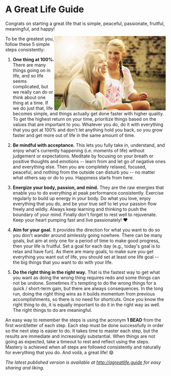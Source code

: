 A Great Life Guide
==================

Congrats on starting a great life that is simple, peaceful, passionate, fruitful, meaningful, and happy!

<img align="right" src="happiness.jpg" width="350px">

To be the greatest you, follow these 5 simple steps consistently:

1. **One thing at 100%.** There are many things going on in life, and so life seems complicated, but we really can do or
   think about one thing at a time. If we do just that, life becomes simple, and things actually get done faster with
   higher quality. To get the highest return on your time, prioritize things based on the values that are important to
   you. Whatever you do, do it with everything that you got at 100% and don't let anything hold you back, so you grow
   faster and get more out of life in the same amount of time.

2. **Be mindful with acceptance.** This lets you fully take in, understand, and enjoy what's currently happening
   (i.e. moments of life) without judgement or expectations. Meditate by focusing on your breath or positive thoughts
   and emotions -- learn from and let go of negative ones and everything else. Then you are completely relaxed, focused,
   peaceful, and nothing from the outside can disturb you -- no matter what others say or do to you. Happiness starts
   from here.

3. **Energize your body, passion, and mind.** They are the raw energies that enable you to do everything at peak
   performance consistently. Exercise regularly to build up energy in your body. Do what you love, enjoy everything that
   you do, and be your true self to let your passion flow freely and wildly. Always keep learning and thinking to push
   the boundary of your mind. Finally don't forget to rest well to rejuvenate. Keep your heart pumping fast and live
   passionately! :heart:

4. **Aim for your goal.** It provides the direction for what you want to do so you don't wander around aimlessly going
   nowhere. There can be many goals, but aim at only one for a period of time to make good progress, then your life is
   fruitful. Set a goal for each day (e.g., today's goal is to relax and have fun). As there are many goals, to
   make sure you get everything you want out of life, you should set at least one life goal -- the big things that you
   want to do with your life.

5. **Do the right thing in the right way.** That is the fastest way to get what you want as doing the wrong thing
   requires redo and some things can not be undone. Sometimes it's tempting to do the wrong things for a quick /
   short-term gain, but there are always consequences. In the long run, doing the right thing wins as it builds momentum
   from previous accomplishments, so there is no need for shortcuts. Once you know the right thing to do, it is
   equally important to do it in the right way as well. The right things to do are meaningful.

An easy way to remember the steps is using the acronym **1 BEAD** from the first word/letter of each step. Each step
must be done successfully in order so the next step is easier to do. It takes time to master each step, but the results
are immediate and increasingly substantial. When things are not going as expected, take a timeout to rest and reflect
using the steps. Mastery is achieved when all steps are followed consistently and naturally for everything that you do.
And voilà, a great life! :smile:

*The latest published version is available at http://agreatlife.guide for easy sharing and liking.*
